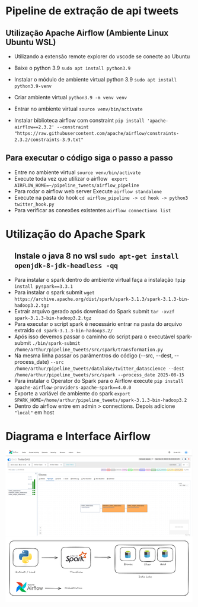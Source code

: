 <h1>Pipeline de extração de api tweets</h1>
    <h2>Utilização Apache Airflow (Ambiente Linux Ubuntu WSL)</h2>
        <ul>
            <li> Utilizando a extensão remote explorer do vscode se conecte ao Ubuntu</li>
        </ul>
        <ul>
            <li>Baixe o python 3.9 <code>sudo apt install python3.9</code></li>
        </ul>
        <ul>
            <li>Instalar o módulo de ambiente virtual python 3.9 <code>sudo apt install python3.9-venv</code></li>
        </ul>
        <ul>
            <li>Criar ambiente virtual <code>python3.9 -m venv venv</code></li>
        </ul>
        <ul>
            <li>Entrar no ambiente virtual <code>source venv/bin/activate</code></li>
        </ul>
        <ul>
            <li>Instalar biblioteca airflow com constraint <code>pip install 'apache-airflow==2.3.2' --constraint "https://raw.githubusercontent.com/apache/airflow/constraints-2.3.2/constraints-3.9.txt"</code></li>
        </ul>
    <h2>Para executar o código siga o passo a passo</h2>
        <ul> 
            <li> Entre no ambiente virtual <code>source venv/bin/activate</code> </li>
            <li> Execute toda vez que utilizar o airflow <code> export AIRFLOW_HOME=~/pipeline_tweets/airflow_pipeline </code></li> 
            <li> Para rodar o airflow web server Execute <code>airflow standalone</code></li> 
            <li> Execute na pasta do hook <code>cd airflow_pipeline -> cd hook -> python3 twitter_hook.py</code></li>
            <li> Para verificar as conexões existentes <code>airflow connections list</code> </li>  
        </ul>
<h1>Utilização do Apache Spark</h1>
    <ul>
        <h2>Instale o java 8 no wsl <code>sudo apt-get install openjdk-8-jdk-headless -qq</code></h2>
        <li>Para instalar o spark dentro do ambiente virtual faça a instalação <code>!pip install pyspark==3.3.1</code></li>
        <li>Para instalar o spark submit <code>wget https://archive.apache.org/dist/spark/spark-3.1.3/spark-3.1.3-bin-hadoop3.2.tgz</code></li>
        <li>Extrair arquivo gerado após download do Spark submit <code>tar -xvzf spark-3.1.3-bin-hadoop3.2.tgz</code></li>
        <li>Para executar o script spark é necessário entrar na pasta do arquivo extraido <code>cd spark-3.1.3-bin-hadoop3.2/</code> </li>
        <li>Após isso devemos passar o caminho do script para o executável spark-submit <code>./bin/spark-submit /home/arthur/pipeline_tweets/src/spark/transformation.py </code></li>
        <li>Na mesma linha passar os parâmentros do código (--src, --dest, --process_date) <code>--src /home/arthur/pipeline_tweets/datalake/twitter_datascience --dest /home/arthur/pipeline_tweets/src/spark --process_date 2025-08-15</code></li>
        <li>Para instalar o Operator do Spark para o Airflow execute <code>pip install apache-airflow-providers-apache-spark==4.0.0</code></li>
        <li>Exporte a variável de ambiente do spark <code>export SPARK_HOME=/home/arthur/pipeline_tweets/spark-3.1.3-bin-hadoop3.2</code></li>
        <li>Dentro do airflow entre em admin > connections. Depois adicione <code>"local"</code> em host </li>
    </ul>
<h1>Diagrama e Interface Airflow</h1>
    <img src='https://github.com/ArthurCoutinho15/tweets_pipeline/blob/main/img/Captura%20de%20tela%202025-01-08%20204822.png'>
    <img src='https://github.com/ArthurCoutinho15/tweets_pipeline/blob/main/img/Diagrama_pipeline_tweets.png'>

